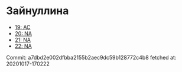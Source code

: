 # Зайнуллина
- [19: AC](19.md)
- [20: NA](20.md)
- [21: NA](21.md)
- [22: NA](22.md)

Commit: a7dbd2e002dfbba2155b2aec9dc59b128772c4b8
 fetched at: 20201017-170222
